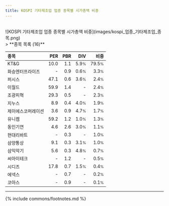 ```yaml
---
title: KOSPI 기타제조업 업종 종목별 시가총액 비중
---
```

<br>
![KOSPI 기타제조업 업종 종목별 시가총액 비중](images/kospi_업종_기타제조업_종목.png)
<br>
> **종목 목록 (16)**<a id="list"></a>

| **종목** | **PER** | **PBR** | **DIV** | **비중** |
| :------- | ------: | ------: | ------: | -------: |
| KT&G | 10.0<small></small> | 1.1<small></small> | 5.9<small>%</small> | 79.5<small>%</small> |
| 화승엔터프라이즈 | - | 0.9<small></small> | 0.6<small>%</small> | 3.3<small>%</small> |
| 퍼시스 | 47.1<small></small> | 0.6<small></small> | 3.6<small>%</small> | 2.4<small>%</small> |
| 이월드 | 59.9<small></small> | 1.4<small></small> | - | 2.4<small>%</small> |
| 조광피혁 | 29.3<small></small> | 0.5<small></small> | - | 2.3<small>%</small> |
| 지누스 | 8.9<small></small> | 0.4<small></small> | 4.0<small>%</small> | 1.9<small>%</small> |
| 제이에스코퍼레이션 | 3.6<small></small> | 0.9<small></small> | 4.7<small>%</small> | 1.7<small>%</small> |
| 유니켐 | 59.2<small></small> | 1.2<small></small> | 1.0<small>%</small> | 1.3<small>%</small> |
| 동인기연 | 4.6<small></small> | 2.6<small></small> | 3.0<small>%</small> | 1.1<small>%</small> |
| 현대리바트 | - | 0.3<small></small> | - | 1.0<small>%</small> |
| 삼양통상 | 9.1<small></small> | 0.3<small></small> | 3.1<small>%</small> | 1.0<small>%</small> |
| 삼익악기 | 5.6<small></small> | 0.3<small></small> | 4.8<small>%</small> | 0.7<small>%</small> |
| 씨아이테크 | - | 1.2<small></small> | - | 0.5<small>%</small> |
| 시디즈 | 17.8<small></small> | 0.7<small></small> | 1.5<small>%</small> | 0.4<small>%</small> |
| 에넥스 | - | 0.7<small></small> | - | 0.2<small>%</small> |
| 코아스 | - | 0.9<small></small> | - | 0.1<small>%</small> |

---
{% include commons/footnotes.md %}